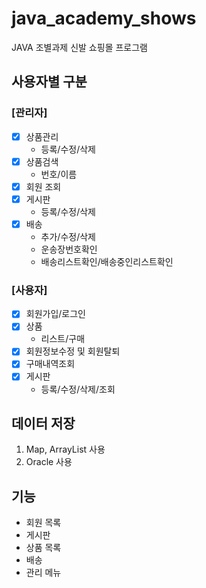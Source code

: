 # java_academy_shows
JAVA 조별과제 신발 쇼핑몰 프로그램</br>

## 사용자별 구분<br/>
### [관리자]
- [x] 상품관리
    * 등록/수정/삭제</br>
- [x] 상품검색
    * 번호/이름</br>
- [x] 회원 조회
- [x] 게시판
    * 등록/수정/삭제</br>
- [x] 배송
    * 추가/수정/삭제
    * 운송장번호확인
    * 배송리스트확인/배송중인리스트확인</br>

### [사용자]
- [x] 회원가입/로그인
- [x] 상품
    * 리스트/구매</br>
- [x] 회원정보수정 및 회원탈퇴
- [x] 구매내역조회
- [x] 게시판
    * 등록/수정/삭제/조회</br>

## 데이터 저장
1. Map, ArrayList 사용
2. Oracle 사용

## 기능
* 회원 목록
* 게시판
* 상품 목록
* 배송
* 관리 메뉴
